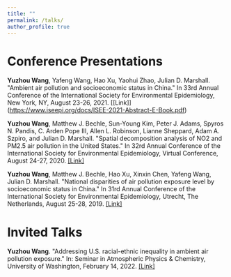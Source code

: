 ```yaml
---
title: ""
permalink: /talks/
author_profile: true
---
```

Conference Presentations
======
**Yuzhou Wang**, Yafeng Wang, Hao Xu, Yaohui Zhao, Julian D. Marshall. "Ambient air pollution and socioeconomic status in China." In 33rd Annual Conference of the International Society for Environmental Epidemiology, New York, NY, August 23-26, 2021. [[Link]] (https://www.iseepi.org/docs/ISEE-2021-Abstract-E-Book.pdf)

**Yuzhou Wang**, Matthew J. Bechle, Sun-Young Kim, Peter J. Adams, Spyros N. Pandis, C. Arden Pope III, Allen L. Robinson, Lianne Sheppard, Adam A. Szpiro, and Julian D. Marshall. "Spatial decomposition analysis of NO2 and PM2.5 air pollution in the United States." In 32rd Annual Conference of the International Society for Environmental Epidemiology, Virtual Conference, August 24-27, 2020. [[Link]](https://ehp.niehs.nih.gov/doi/10.1289/isee.2020.virtual.O-OS-556)

**Yuzhou Wang**, Matthew J. Bechle, Hao Xu, Xinxin Chen, Yafeng Wang, Julian D. Marshall. "National disparities of air pollution exposure level by socioeconomic status in China." In 31rd Annual Conference of the International Society for Environmental Epidemiology, Utrecht, The Netherlands, August 25-28, 2019. [[Link]](https://journals.lww.com/environepidem/FullText/2019/10001/National_disparities_of_air_pollution_exposure.1289.aspx)


Invited Talks
======
**Yuzhou Wang**. "Addressing U.S. racial-ethnic inequality in ambient air pollution exposure." In: Seminar in Atmospheric Physics & Chemistry, University of Washington, February 14, 2022. [[Link]](https://atmos.uw.edu/news-and-events/events/?trumbaEmbed=view%3Devent%26eventid%3D157252949)